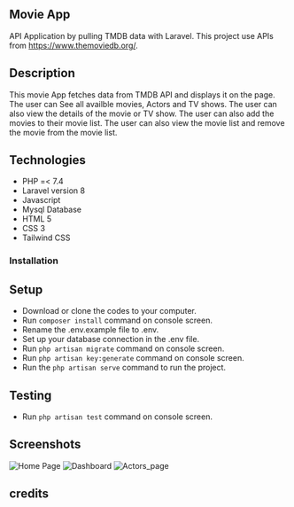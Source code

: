 ## Movie App

API Application by pulling TMDB data with Laravel. This project use APIs from <https://www.themoviedb.org/>.

## Description  

This movie App fetches data from TMDB API and displays it on the page. The user can See all availble movies, Actors and TV shows. The user can also view the details of the movie or TV show. The user can also add the movies to their movie list. The user can also view the movie list and remove the movie from the movie list.

## Technologies

- PHP  =< 7.4
- Laravel  version 8
- Javascript
- Mysql Database
- HTML 5
- CSS 3
- Tailwind CSS

### Installation

## Setup

- Download or clone the codes to your computer.
- Run `composer install` command on console screen.
- Rename the .env.example file to .env.
- Set up your database connection in the .env file.
- Run `php artisan migrate` command on console screen.
- Run `php artisan key:generate` command on console screen.
- Run the `php artisan serve` command to run the project.

## Testing

- Run `php artisan test` command on console screen.

## Screenshots

![Home Page](https://user-images.githubusercontent.com/28990981/197184544-fb3ece15-5f3a-4b51-8129-8cf0a4220600.png)
![Dashboard](https://user-images.githubusercontent.com/28990981/197184621-345efceb-fd6f-4e7d-b656-14c01233fcb4.png)
![Actors_page](https://user-images.githubusercontent.com/28990981/197184640-a61ea108-84e7-4331-bdbc-3956889f27e3.png)

## credits
